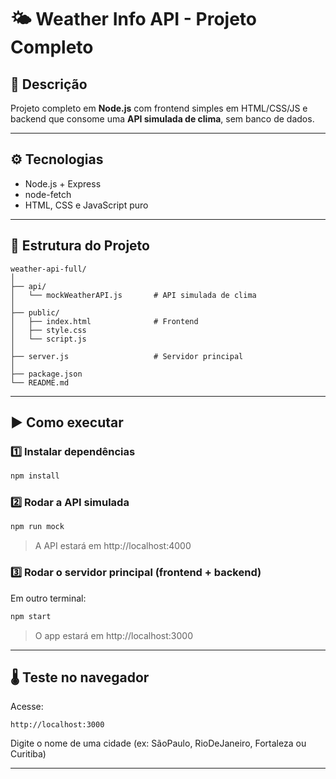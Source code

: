 
# 🌤️ Weather Info API - Projeto Completo

## 🧩 Descrição
Projeto completo em **Node.js** com frontend simples em HTML/CSS/JS e backend que consome uma **API simulada de clima**, sem banco de dados.

---

## ⚙️ Tecnologias
- Node.js + Express
- node-fetch
- HTML, CSS e JavaScript puro

---

## 📁 Estrutura do Projeto
```
weather-api-full/
│
├── api/
│   └── mockWeatherAPI.js       # API simulada de clima
│
├── public/
│   ├── index.html              # Frontend
│   ├── style.css
│   └── script.js
│
├── server.js                   # Servidor principal
│
├── package.json
└── README.md
```

---

## ▶️ Como executar

### 1️⃣ Instalar dependências
```bash
npm install
```

### 2️⃣ Rodar a API simulada
```bash
npm run mock
```
> A API estará em http://localhost:4000

### 3️⃣ Rodar o servidor principal (frontend + backend)
Em outro terminal:
```bash
npm start
```
> O app estará em http://localhost:3000

---

## 🌡️ Teste no navegador
Acesse:
```
http://localhost:3000
```
Digite o nome de uma cidade (ex: SãoPaulo, RioDeJaneiro, Fortaleza ou Curitiba)

---

